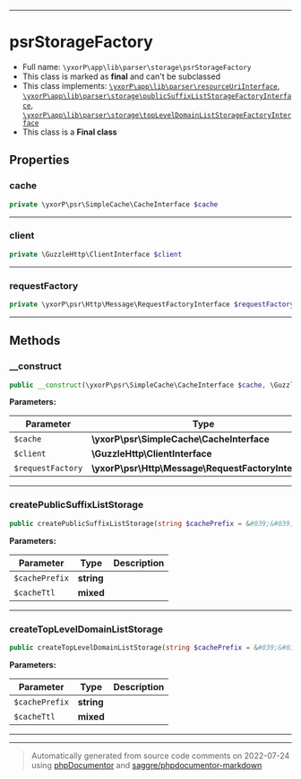 ***

# psrStorageFactory





* Full name: `\yxorP\app\lib\parser\storage\psrStorageFactory`
* This class is marked as **final** and can't be subclassed
* This class implements:
[`\yxorP\app\lib\parser\resourceUriInterface`](../resourceUriInterface.md), [`\yxorP\app\lib\parser\storage\publicSuffixListStorageFactoryInterface`](./publicSuffixListStorageFactoryInterface.md), [`\yxorP\app\lib\parser\storage\topLevelDomainListStorageFactoryInterface`](./topLevelDomainListStorageFactoryInterface.md)
* This class is a **Final class**



## Properties


### cache



```php
private \yxorP\psr\SimpleCache\CacheInterface $cache
```






***

### client



```php
private \GuzzleHttp\ClientInterface $client
```






***

### requestFactory



```php
private \yxorP\psr\Http\Message\RequestFactoryInterface $requestFactory
```






***

## Methods


### __construct



```php
public __construct(\yxorP\psr\SimpleCache\CacheInterface $cache, \GuzzleHttp\ClientInterface $client, \yxorP\psr\Http\Message\RequestFactoryInterface $requestFactory): mixed
```








**Parameters:**

| Parameter | Type | Description |
|-----------|------|-------------|
| `$cache` | **\yxorP\psr\SimpleCache\CacheInterface** |  |
| `$client` | **\GuzzleHttp\ClientInterface** |  |
| `$requestFactory` | **\yxorP\psr\Http\Message\RequestFactoryInterface** |  |




***

### createPublicSuffixListStorage



```php
public createPublicSuffixListStorage(string $cachePrefix = &#039;&#039;, mixed $cacheTtl = null): \yxorP\app\lib\parser\storage\publicSuffixListStorageInterface
```








**Parameters:**

| Parameter | Type | Description |
|-----------|------|-------------|
| `$cachePrefix` | **string** |  |
| `$cacheTtl` | **mixed** |  |




***

### createTopLevelDomainListStorage



```php
public createTopLevelDomainListStorage(string $cachePrefix = &#039;&#039;, mixed $cacheTtl = null): \yxorP\app\lib\parser\storage\topLevelDomainListStorageInterface
```








**Parameters:**

| Parameter | Type | Description |
|-----------|------|-------------|
| `$cachePrefix` | **string** |  |
| `$cacheTtl` | **mixed** |  |




***


***
> Automatically generated from source code comments on 2022-07-24 using [phpDocumentor](http://www.phpdoc.org/) and [saggre/phpdocumentor-markdown](https://github.com/Saggre/phpDocumentor-markdown)
